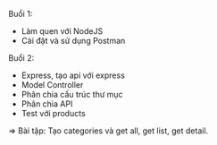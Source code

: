 Buổi 1:
  - Làm quen với NodeJS
  - Cài đặt và sử dụng Postman

Buổi 2:
  - Express, tạo api với express
  - Model Controller
  - Phân chia cấu trúc thư mục
  - Phân chia API
  - Test với products

  => Bài tập: Tạo categories và get all, get list, get detail.
  